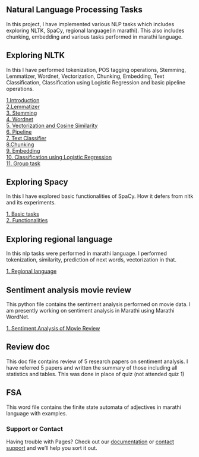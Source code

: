 
## Natural Language Processing Tasks

In this project, I have implemented various NLP tasks which includes exploring NLTK, SpaCy, regional language(in marathi). This also includes chunking, embedding and various tasks performed in marathi language. 

## Exploring NLTK 
In this I have performed tokenization, POS tagging operations, Stemming, Lemmatizer, Wordnet, Vectorization, Chunking, Embedding, Text Classification, Classification using Logistic Regression and basic pipeline operations.

<a href="Intro_nltk.ipynb">1.Introduction</a><br>
<a href="Lemmatizer.ipynb">2.Lemmatizer</a><br>
<a href="Stemming.ipynb">3. Stemming</a><br>
<a href="Exploring wordnet.ipynb">4. Wordnet</a><br>
<a href="Vectorizers and cosine similarity.ipynb">5. Vectorization and Cosine Similarity</a><br>
<a href="Basic text processing pipeline(+homework2).ipynb">6. Pipeline</a><br>
<a href="Text classifier.ipynb">7. Text Classifier</a><br>
<a href="chunking.ipynb">8.Chunking</a><br>
<a href="Embedding.ipynb">9. Embedding</a><br>
<a href="Classification using Logistic Regression.ipynb">10. Classification using Logistic Regression </a><br>
<a href="N_Grams.ipynb">11. Group task </a><br>

## Exploring Spacy
In this I have explored basic functionalities of SpaCy. How it defers from nltk and its experiments.

<a href="SpaCy Demo.ipynb">1. Basic tasks</a><br>
<a href="spacy_functionalities.ipynb">2. Functionalities </a><br>

## Exploring regional language
In this nlp tasks were performed in marathi language. I performed tokenization, similarity, prediction of next words, vectorization in that. 

<a href="regional_lang.ipynb">1. Regional language</a><br>

## Sentiment analysis movie review
This python file contains the sentiment analysis performed on movie data. I am presently working on sentiment analysis in Marathi using Marathi WordNet.

<a href="Sentiment_Analysis_Movie_Review.ipynb">1. Sentiment Analysis of Movie Review</a><br>

## Review doc
This doc file contains review of 5 research papers on sentiment analysis. I have referred 5 papers and written the summary of those including all statistics and tables. This was done in place of quiz (not attended quiz 1)


## FSA 
This word file contains the finite state automata of adjectives in marathi language with examples.


### Support or Contact

Having trouble with Pages? Check out our [documentation](https://help.github.com/categories/github-pages-basics/) or [contact support](https://github.com/contact) and we’ll help you sort it out.
